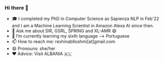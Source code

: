 ### Hi there 👋

- :mortar_board: I completed my PhD in Computer Science as Sapienza NLP in Feb'22 and I am a Machine Learning Scientist in Amazon Alexa AI since then. 
- 💬 Ask me about SIR, GSRL, SPRING and XL-AMR 😄
- 🌱 I’m currently learning my sixth language --> Portuguese
- 📫 How to reach me: rexhinablloshmi[at]gmail.com
- 😄 Pronouns: she/her
- :heart: Advice: Visit ALBANIA 🇦🇱 
<!--
**rexhinab/rexhinab** is a ✨ _special_ ✨ repository because its `README.md` (this file) appears on your GitHub profile.

Here are some ideas to get you started:

- 🔭 I’m currently working on ...
- 🌱 I’m currently learning ...
- 👯 I’m looking to collaborate on ...
- 🤔 I’m looking for help with ...
- 💬 Ask me about ...
- 📫 How to reach me: ...
- 😄 Pronouns: ...
- ⚡ Fun fact: ...
-->
